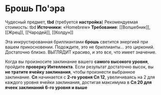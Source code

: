 # Брошь По'эра

Чудесный предмет, **tbd** (требуется **настройка**)
Рекомендуемая стоимость: tbd
**Источники:** «Homebrew»
**Требование**: [[Волшебник]], [[Жрец]], [[Чародей]], [[Колдун]]

Эта инкрустированная бриллиантами **брошь** светится энергией при вашем прикосновении. Подождите, это не бриллианты... это цирконий. Достаточно близко. ВЫГЛЯДИТ красиво, и это все, что имеет значение.

Когда вы произносите заклинание вашего **самого высокого уровня**, пройдите **проверку Интеллекта**. Если результат достаточно высок, вы **не тратите ячейку заклинания**, чтобы произнести выбранное заклинание. **Сл** начинается с **2-го уровня Сл 12**, увеличиваясь на 2 для каждого уровня ячейки заклинания, достигая максимума в **Сл 20 для ячеек заклинаний 6-го уровня и выше**
